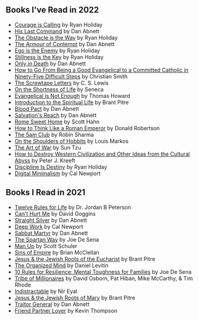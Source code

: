 ## Books I've Read in 2022
- [Courage is Calling](https://www.amazon.com/Courage-Calling-Fortune-Favors-Brave/dp/0593191676/ref=sr_1_1?crid=3I16QU4TOG2NF&keywords=courage+is+calling+ryan+holiday&qid=1641406889&sprefix=courage+is+calling%2Caps%2C138&sr=8-1) by Ryan Holiday
- [His Last Command](https://www.amazon.com/The-Lost-Gaunts-Ghosts-Omnibus/dp/1844168182/ref=tmm_pap_swatch_0?_encoding=UTF8&qid=1642534161&sr=8-1) by Dan Abnett
- [The Obstacle is the Way](https://www.amazon.com/Obstacle-Way-Timeless-Turning-Triumph/dp/1591846358/ref=sr_1_1?keywords=the+obstacle+is+the+way&qid=1643521363&s=books&sprefix=the+obstac%2Cstripbooks%2C144&sr=1-1) by Ryan Holiday
- [The Armour of Contempt](https://www.amazon.com/The-Lost-Gaunts-Ghosts-Omnibus/dp/1844168182/ref=tmm_pap_swatch_0?_encoding=UTF8&qid=1642534161&sr=8-1) by Dan Abnett
- [Ego is the Enemy](https://www.amazon.com/Ego-Enemy-Ryan-Holiday/dp/1591847818/ref=sr_1_1?keywords=ego+is+the+enemy&qid=1644513360&s=books&sprefix=ego+is+the+e%2Cstripbooks%2C224&sr=1-1) by Ryan Holiday
- [Stillness is the Key](https://www.amazon.com/Stillness-Key-Ryan-Holiday/dp/0525538585/ref=tmm_hrd_swatch_0?_encoding=UTF8&qid=1645041638&sr=8-1) by Ryan Holiday
- [Only in Death](https://www.amazon.com/The-Lost-Gaunts-Ghosts-Omnibus/dp/1844168182/ref=tmm_pap_swatch_0?_encoding=UTF8&qid=1642534161&sr=8-1) by Dan Abnett
- [How to Go From Being a Good Evangelical to a Committed Catholic in Ninety-Five Difficult Steps](https://www.amazon.com/Evangelical-Committed-Catholic-Ninety-Five-Difficult/dp/1610970330/ref=sr_1_1?keywords=how+to+go+from+being+a+good+evangelical&qid=1646164954&sprefix=How+to+go+from+being+a+%2Caps%2C169&sr=8-1) by Christian Smith
- [The Screwtape Letters](https://www.amazon.com/Screwtape-Letters-C-S-Lewis/dp/0060652934/ref=sr_1_1?keywords=screwtape+letters+by+c.s.+lewis+paperback&qid=1646758639&sprefix=screwtape+letters+by+c.s.+lewis%2Caps%2C148&sr=8-1) by C. S. Lewis
- [On the Shortness of Life](https://www.amazon.com/Shortness-Life-Seneca/dp/1941129420/ref=sr_1_4?keywords=on+the+shortness+of+life&qid=1647048061&sprefix=on+the+shortn%2Caps%2C182&sr=8-4) by Seneca
- [Evangelical is Not Enough](https://www.amazon.com/Evangelical-Not-Enough-Worship-Sacrament/dp/0898702216/ref=sr_1_1?keywords=evangelical+is+not+enough&qid=1648414409&sprefix=evangelical+is+not%2Caps%2C378&sr=8-1) by Thomas Howard
- [Introduction to the Spiritual Life](https://www.amazon.com/Introduction-Spiritual-Life-Walking-Prayer/dp/B08ZJXJXCF/ref=sr_1_1?keywords=introduction+to+the+spiritual+life+brant+pitre&qid=1649097944&sprefix=introduction+to+the+sp%2Caps%2C134&sr=8-1) by Brant Pitre
- [Blood Pact](https://www.amazon.com/gp/product/1784968153/ref=ppx_yo_dt_b_asin_title_o04_s00?ie=UTF8&psc=1) by Dan Abnett
- [Salvation's Reach](https://www.amazon.com/gp/product/1784968153/ref=ppx_yo_dt_b_asin_title_o04_s00?ie=UTF8&psc=1) by Dan Abnett
- [Rome Sweet Home](https://www.amazon.com/Rome-Sweet-Home-Journey-Catholicism/dp/0898704782/ref=sr_1_1?keywords=rome+sweet+home+scott+hahn&qid=1653320237&sprefix=rome+sw%2Caps%2C219&sr=8-1) by Scott Hahn
- [How to Think Like a Roman Emperor](https://www.amazon.com/How-to-Think-Like-Roman-Emperor-audiobook/dp/B07F9YYR62/ref=sr_1_1?keywords=how+to+think+like+a+roman+emperor&qid=1654316020&s=books&sprefix=how+to+think+lik%2Cstripbooks%2C217&sr=1-1) by Donald Robertson
- [The 5am Club](https://www.amazon.com/AM-Club-Morning-Elevate-Life/dp/1443460710/ref=sr_1_1?keywords=the+5am+club&qid=1655000718&sprefix=the+5am%2Caps%2C136&sr=8-1) by Robin Sharma
- [On the Shoulders of Hobbits](https://www.amazon.com/gp/product/0802443192/ref=ppx_yo_dt_b_asin_title_o01_s00?ie=UTF8&psc=1) by Louis Markos
- [The Art of War](https://www.amazon.com/Art-War-Sun-Tzu/dp/0486832945/) by Sun Tzu
- [How to Destroy Western Civilization and Other Ideas from the Cultural Abyss](https://www.amazon.com/Destroy-Western-Civilization-Other-Cultural/dp/B098D53WN4/ref=sr_1_1?keywords=how+to+destroy+western+civilization+kreeft&qid=1659976402&sprefix=how+to+destroy+wester%2Caps%2C272&sr=8-1) by Peter J. Kreeft
- [Discipline Is Destiny](https://www.amazon.com/Discipline-Destiny-Power-Self-Control-Virtues/dp/0593191692/ref=sr_1_1?keywords=discipline+is+destiny+ryan+holiday&qid=1666625941&qu=eyJxc2MiOiIxLjgzIiwicXNhIjoiMS42MiIsInFzcCI6IjEuNjMifQ%3D%3D&sprefix=Discip%2Caps%2C212&sr=8-1) by Ryan Holiday
- [Digital Minimalism](https://www.amazon.com/Digital-Minimalism-Choosing-Focused-Noisy/dp/0525536515/ref=sr_1_1?keywords=digital+minimalism+cal+newport&qid=1668539844&sprefix=digital+min%2Caps%2C143&sr=8-1) by Cal Newport

## Books I Read in 2021
- [Twelve Rules for Life](https://www.amazon.com/12-Rules-Life-Antidote-Chaos/dp/0345816021/ref=sr_1_1?crid=2YXR0031ITV1V&dchild=1&keywords=twelve+rules+for+life+by+jordan+peterson&qid=1622693242&sprefix=twelve+rules+for+li%2Caps%2C209&sr=8-1) by Dr. Jordan B Peterson
- [Can't Hurt Me](https://www.amazon.com/Cant-Hurt-Me-Master-Your/dp/1544512279/ref=sr_1_2?crid=349DJZBVBYVVK&dchild=1&keywords=can%27t+hurt+me&qid=1622693278&sprefix=can%27t+hurt%2Caps%2C231&sr=8-2) by David Goggins
- [Straight Silver](https://www.amazon.com/Saint-Gaunts-Ghosts-Omnibus/dp/1784966274/ref=sr_1_2?crid=LUZUKS9L6D9U&dchild=1&keywords=sabbat+martyr&qid=1622693300&sprefix=Sabbat+Mart%2Caps%2C204&sr=8-2) by Dan Abnett
- [Deep Work](https://www.amazon.com/Deep-Work-Focused-Success-Distracted/dp/1455586692/ref=sr_1_1?crid=1NWWTCBMQD98&dchild=1&keywords=deep+work+cal+newport&qid=1622693370&sprefix=deep+work%2Caps%2C223&sr=8-1) by Cal Newport
- [Sabbat Martyr](https://www.amazon.com/Saint-Gaunts-Ghosts-Omnibus/dp/1784966274/ref=sr_1_2?crid=LUZUKS9L6D9U&dchild=1&keywords=sabbat+martyr&qid=1622693300&sprefix=Sabbat+Mart%2Caps%2C204&sr=8-2) by Dan Abnett
- [The Spartan Way](https://www.amazon.com/The-Spartan-Way-audiobook/dp/B07FNSDN6F/ref=sr_1_1?dchild=1&keywords=the+spartan+way&qid=1626118296&sr=8-1) by Joe De Sena
- [Man Up](https://www.amazon.com/Man-Up-Scott-C-Schuler-audiobook/dp/B077K5YKX5/ref=sr_1_7?dchild=1&keywords=man+up&qid=1629321144&sr=8-7) by Scott Schuler
- [Sins of Empire](https://www.amazon.com/Sins-Empire-Gods-Blood-Powder/dp/0316407216/ref=tmm_hrd_swatch_0?_encoding=UTF8&qid=1631896301&sr=8-1) by Brian McClellan
- [Jesus & the Jewish Roots of the Eucharist](https://www.amazon.com/Jesus-Jewish-Roots-Eucharist-Unlocking/dp/0385531869/ref=tmm_pap_swatch_0?_encoding=UTF8&qid=1634185354&sr=8-1) by Brant Pitre
- [The Organized Mind](https://www.amazon.com/The-Organized-Mind-audiobook/dp/B00MH43RWK/ref=sr_1_1?dchild=1&keywords=The+organized+mind&qid=1634335352&sr=8-1) by Daniel Levitin
- [10 Rules for Resilience: Mental Toughness for Families](https://www.amazon.com/10-Rules-Resilience-Toughness-Families/dp/B08V3V9KN4/ref=sr_1_3?crid=1501YJYW1U12U&dchild=1&keywords=10+rules+for+resilience+mental+toughness+for+families&qid=1635447118&sprefix=10+rul%2Caps%2C135&sr=8-3) by Joe De Sena
- [Tribe of Millionaires](https://www.amazon.com/Tribe-Millionaires-Choice-Change-Everything/dp/B07Y5QYZ4W/ref=sr_1_1?crid=23WN7YGQR3N6H&keywords=tribe+of+millionaires&qid=1636757614&sprefix=tribe+of+mil%2Caps%2C210&sr=8-1) by David Osborn, Pat Hiban, Mike McCarthy, & Tim Rhode
- [Indistractable](https://www.amazon.com/Indistractable-Control-Your-Attention-Choose/dp/194883653X/ref=tmm_hrd_swatch_0?_encoding=UTF8&qid=1637196253&sr=8-1) by Nir Eyal
- [Jesus & the Jewish Roots of Mary](https://www.amazon.com/Jesus-Jewish-Roots-Mary-Unveiling/dp/0525572732/ref=sr_1_1?crid=OPW00Z5AX08I&keywords=jesus+and+the+jewish+roots+of+mary&qid=1638395415&sprefix=Jesus+and+the+jew%2Caps%2C220&sr=8-1) by Brant Pitre
- [Traitor General](https://www.amazon.com/gp/product/1844168190/ref=ox_sc_saved_title_1?smid=&psc=1) by Dan Abnett
- [Friend Partner Lover](https://www.amazon.com/Friends-Partners-Lovers-Takes-Marriage/dp/0800728114/ref=tmm_pap_swatch_0?_encoding=UTF8&qid=1640999518&sr=8-2) by Kevin Thompson
